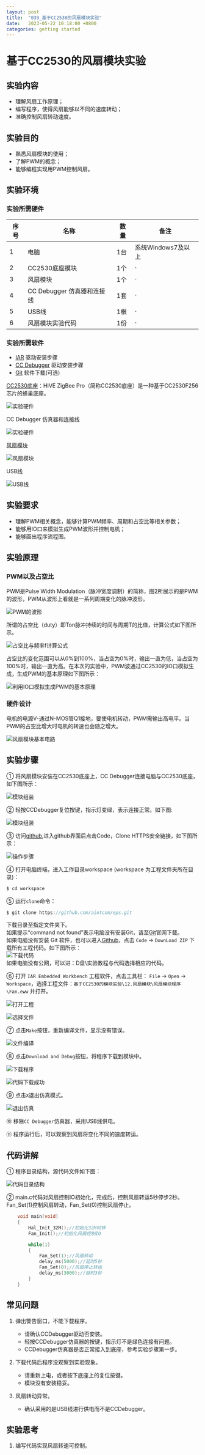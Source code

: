 ```yaml
---
layout: post
title:  "039_基于CC2530的风扇模块实验"
date:   2023-05-22 10:18:00 +0800
categories: getting started
---
```


# 基于CC2530的风扇模块实验
<!-- ------------------------ -->
## 实验内容


- 理解风扇工作原理；
- 编写程序，使得风扇能够以不同的速度转动；
- 准确控制风扇转动速度。

<!-- ------------------------ -->
## 实验目的


- 熟悉风扇模块的使用；
- 了解PWM的概念；
- 能够编程实现用PWM控制风扇。

<!-- ------------------------ -->
## 实验环境


### 实验所需硬件

| **序号** | **名称** | **数量** | **备注** |
| --- | --- | --- | --- |
| 1 | 电脑 | 1台 | 系统Windows7及以上 |
| 2 | CC2530底座模块 | 1个 |  · |
| 3 | 风扇模块 | 1个 | ·  |
| 4 | CC Debugger 仿真器和连接线| 1套 | ·  |
| 5 | USB线| 1根 | ·  |
| 6 | 风扇模块实验代码 | 1份 | ·  |

### 实验所需软件

- [IAR](https://codelab.stepiot.com/codelabs/IAR_077/index.html?index=..%2F..index#0) 驱动安装步骤
- [CC Debugger](https://codelab.stepiot.com/codelabs/CC_Debugger_081/index.html?index=..%2F..index#0) 驱动安装步骤
- [Git](https://git-scm.com/downloads) 软件下载(可选)

[CC2530底座](https://docs.stepiot.com/docs/aiot017)：HIVE ZigBee Pro（简称CC2530底座）是一种基于CC2530F256芯片的蜂巢底座。

![实验硬件](/assets/BASE_CC2530/3.png)

CC Debugger 仿真器和连接线

![实验硬件](/assets/BASE_CC2530/4.png)

[风扇模块](https://docs.stepiot.com/docs/aiot015)

![风扇模块](/assets/BASE_CC2530/91.png)

USB线

![USB线](/assets/CC2530/2.png)

<!-- ------------------------ -->
## 实验要求


- 理解PWM相关概念，能够计算PWM频率、周期和占空比等相关参数；
- 能够用IO口来模拟生成PWM波形并控制电机；
- 能够画出程序流程图。


<!-- ------------------------ -->
## 实验原理


### PWM以及占空比

PWM是Pulse Width Modulation（脉冲宽度调制）的简称，图2所展示的是PWM的波形，PWM从波形上看就是一系列周期变化的脉冲波形。

![PWM的波形](/assets/BASE_CC2530/92.png)

所谓的占空比（duty）即Ton脉冲持续的时间与周期T的比值，计算公式如下图所示。

![占空比与频率f计算公式](/assets/BASE_CC2530/93.png)

占空比的变化范围可以从0%到100%，当占空为0%时，输出一直为低，当占空为100%时，输出一直为高。在本次的实验中，PWM波通过CC2530的IO口模拟生成，生成PWM的基本原理如下图所示：

![利用IO口模拟生成PWM的基本原理](/assets/BASE_CC2530/94.png)

### 硬件设计

电机的电源V-通过N-MOS管Q1接地，要使电机转动，PWM需输出高电平。当PWM的占空比增大时电机的转速也会随之增大。

![风扇模块基本电路](/assets/BASE_CC2530/95.png)


<!-- ------------------------ -->
## 实验步骤

   
① 将风扇模块安装在CC2530底座上，CC Debugger连接电脑与CC2530底座，如下图所示：

![模块组装](/assets/BASE_CC2530/96.png)

② 轻按CCDebugger复位按键，指示灯变绿，表示连接正常。如下图:

![模块组装](/assets/CC2530/5.png)
    
③ 访问[github](https://github.com/aiotcom/eps),进入github界面后点击Code，Clone HTTPS安全链接，如下图所示：

![操作步骤](/assets/STM32/38.jpg)

④ 打开电脑终端，进入工作目录workspace (workspace 为工程文件夹所在目录)：
   
```c
$ cd workspace
```

⑤ 运行`clone`命令：

```c
$ git clone https://github.com/aiotcom/eps.git
```

下载目录至指定文件夹下。  
如果提示“command not found”表示电脑没有安装Git，请至[Git](https://git-scm.com/downloads)官网下载。  
如果电脑没有安装 Git 软件，也可以进入[Github](https://github.com/aiotcom/eps)，点击 `Code` -> `DownLoad ZIP` 下载所有工程代码。如下图所示：  
![下载代码](/assets/STM32/47.jpg)  
如果电脑没有公网，可以进：D盘\实验教程与代码选择相应的代码。  

⑥ 打开 `IAR Embedded Workbench` 工程软件，点击工具栏： `File` -> `Open` -> `Workspace`，选择工程文件：`基于CC2530的模块实验\12.风扇模块\风扇模块程序\Fan.eww` 并打开。
   
![打开工程](/assets/CC2530/6.jpg)
    
![选择文件](/assets/BASE_CC2530/97.jpg)  

⑦ 点击`Make`按钮，重新编译文件，显示没有错误。
   
![文件编译](/assets/CC2530/8.jpg) 

⑧ 点击`Download and Debug`按钮，将程序下载到模块中。

![下载程序](/assets/CC2530/9.jpg) 

![代码下载成功](/assets/CC2530/10.jpg) 

⑨ 点击`X`退出仿真模式。

![退出仿真](/assets/CC2530/11.jpg) 

⑩ 移除`CC Debugger`仿真器，采用USB线供电。

⑪ 程序运行后，可以观察到风扇将变化不同的速度转运。

<!-- ------------------------ -->
## 代码讲解


① 程序目录结构，源代码文件如下图：

![代码目录结构](/assets/BASE_CC2530/98.jpg)   

② main.c代码对风扇控制IO初始化，完成后，控制风扇转运5秒停步2秒。Fan_Set(1)控制风扇转动，Fan_Set(0)控制风扇停止。 

```c
    void main(void)
    {
        Hal_Init_32M();//初始化32M时钟
        Fan_Init();//初始化风扇控制IO

        while(1)
        {
            Fan_Set(1);//风扇转动
            delay_ms(5000);//延时5秒
            Fan_Set(0);//风扇停止转运
            delay_ms(3000);//延时3秒			
        }
    }
```

<!-- ------------------------ -->
## 常见问题


1. 弹出警告窗口，不能下载程序。
   
   - 请确认CCDebugger驱动否安装。
   - 轻按CCDebugger仿真器的按键，指示灯不是绿色连接有问题。
   - CCDebugger仿真器是否正常接入到底座，参考实验步骤第一步。

2. 下载代码后程序没观察到实验现象。
   
   - 请重新上电，或者按下底座上的复位按键。
   - 模块没有安装稳妥。

3. 风扇转动异常。
   - 确认采用的是USB线进行供电而不是CCDebugger。
     
<!-- ------------------------ -->
## 实验思考


1. 编写代码实现风扇转速可控制。
